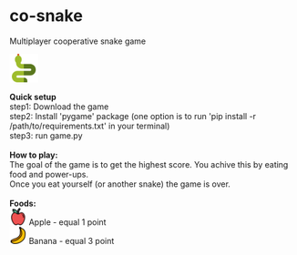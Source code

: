 # co-snake
Multiplayer cooperative snake game

<img src=https://github.com/rhaifa/co-snake/blob/master/icons/game_icon.png width=50>

<b>Quick setup</b><br />
step1: Download the game<br />
step2: Install 'pygame' package (one option is to run 'pip install -r /path/to/requirements.txt' in your terminal)<br />
step3: run game.py<br />
<br />
<b>How to play:</b><br />
The goal of the game is to get the highest score. You achive this by eating food and power-ups.<br />
Once you eat yourself (or another snake) the game is over.<br />
<br />
<b>Foods:</b><br />
<img src=https://github.com/rhaifa/co-snake/blob/master/icons/apple.png width=30>
Apple - equal 1 point<br />
<img src=https://github.com/rhaifa/co-snake/blob/master/icons/banana.png width=30>
Banana - equal 3 point<br />

